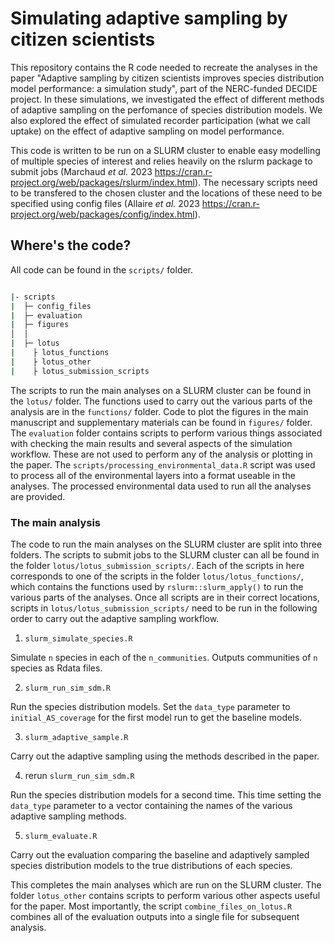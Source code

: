 # Simulating adaptive sampling by citizen scientists  

This repository contains the R code needed to recreate the analyses in the paper "Adaptive sampling by citizen scientists improves species distribution model performance: a simulation study", part of the NERC-funded DECIDE project. In these simulations, we investigated the effect of different methods of adaptive sampling on the perfomance of species distribution models. We also explored the effect of simulated recorder participation (what we call uptake) on the effect of adaptive sampling on model performance.  

This code is written to be run on a SLURM cluster to enable easy modelling of multiple species of interest and relies heavily on the rslurm package to submit jobs (Marchaud _et al._ 2023 https://cran.r-project.org/web/packages/rslurm/index.html). The necessary scripts need to be transfered to the chosen cluster and the locations of these need to be specified using config files (Allaire _et al._ 2023 https://cran.r-project.org/web/packages/config/index.html). 

## Where's the code?

All code can be found in the `scripts/` folder.

```bash

|- scripts
|  ├─ config_files
|  ├─ evaluation
|  ├─ figures
│  │
|  ├─ lotus
|    ├ lotus_functions
|    ├ lotus_other
|    ├ lotus_submission_scripts

```

The scripts to run the main analyses on a SLURM cluster can be found in the `lotus/` folder. The functions used to carry out the various parts of the analysis are in the `functions/` folder. Code to plot the figures in the main manuscript and supplementary materials can be found in `figures/` folder. The `evaluation` folder contains scripts to perform various things associated with checking the main results and several aspects of the simulation workflow. These are not used to perform any of the analysis or plotting in the paper. The `scripts/processing_environmental_data.R` script was used to process all of the environmental layers into a format useable in the analyses. The processed environmental data used to run all the analyses are provided. 

### The main analysis

The code to run the main analyses on the SLURM cluster are split into three folders. The scripts to submit jobs to the SLURM cluster can all be found in the folder `lotus/lotus_submission_scripts/`. Each of the scripts in here corresponds to one of the scripts in the folder `lotus/lotus_functions/`, which contains the functions used by `rslurm::slurm_apply()` to run the various parts of the analyses. Once all scripts are in their correct locations, scripts in `lotus/lotus_submission_scripts/` need to be run in the following order to carry out the adaptive sampling workflow.

1. `slurm_simulate_species.R`

Simulate `n` species in each of the `n_communities`. Outputs communities of `n` species as Rdata files.


2. `slurm_run_sim_sdm.R`

Run the species distribution models. Set the `data_type` parameter to `initial_AS_coverage` for the first model run to get the baseline models.


3. `slurm_adaptive_sample.R`

Carry out the adaptive sampling using the methods described in the paper.


4. rerun `slurm_run_sim_sdm.R`

Run the species distribution models for a second time. This time setting the  `data_type` parameter to a vector containing the names of the various adaptive sampling methods.


5. `slurm_evaluate.R`

Carry out the evaluation comparing the baseline and adaptively sampled species distribution models to the true distributions of each species.

This completes the main analyses which are run on the SLURM cluster. The folder `lotus_other` contains scripts to perform various other aspects useful for the paper. Most importantly, the script `combine_files_on_lotus.R` combines all of the evaluation outputs into a single file for subsequent analysis.
